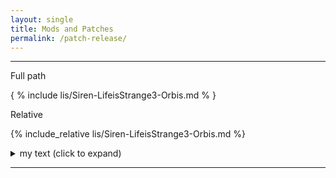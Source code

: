 ```yaml
---
layout: single
title: Mods and Patches
permalink: /patch-release/
---
```


***

Full path

{ % include lis/Siren-LifeisStrange3-Orbis.md % }

Relative

{% include_relative lis/Siren-LifeisStrange3-Orbis.md %}

<details>
<summary> my text (click to expand) </summary>

Text

</details>

***
